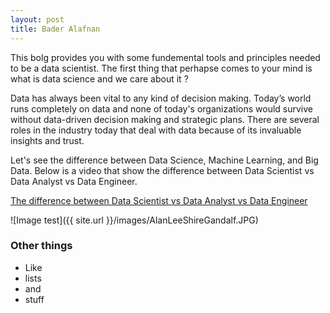 ```yaml
---
layout: post
title: Bader Alafnan
---
```


This bolg provides you with some fundemental tools and principles needed to be a data scientist. The first thing that perhapse comes to your mind is what is data science and we care about it ?

Data has always been vital to any kind of decision making. Today’s world runs completely on data and none of today's organizations would survive without data-driven decision making and strategic plans. There are several roles in the industry today that deal with data because of its invaluable insights and trust.  

Let's see the difference between Data Science, Machine Learning, and Big Data.
Below is a video that show the difference between Data Scientist vs Data Analyst vs Data Engineer. 


[The difference between Data Scientist vs Data Analyst vs Data Engineer](https://www.youtube.com/watch?v=5mCnQz3wwAY)

![Image test]({{ site.url }}/images/AlanLeeShireGandalf.JPG)

### Other things
* Like
* lists
* and 
* stuff
